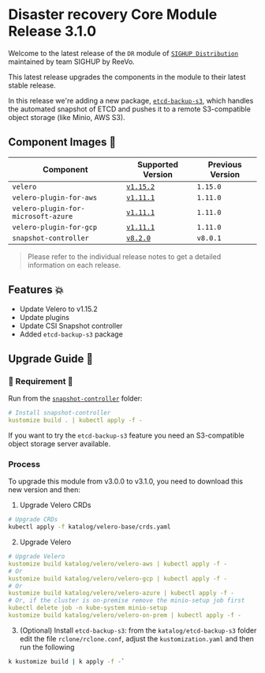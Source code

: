 # Disaster recovery Core Module Release 3.1.0

Welcome to the latest release of the `DR` module of [`SIGHUP Distribution`](https://github.com/sighupio/distribution) maintained by team SIGHUP by ReeVo.

This latest release upgrades the components in the module to their latest stable release.

In this release we're adding a new package, [`etcd-backup-s3`](../../katalog/etcd-backup-s3/README.md), which handles the automated snapshot of ETCD and pushes it to a remote S3-compatible object storage (like Minio, AWS S3).

## Component Images 🚢

| Component                           | Supported Version                                                                                   | Previous Version |
|-------------------------------------|-----------------------------------------------------------------------------------------------------|------------------|
| `velero`                            | [`v1.15.2`](https://github.com/vmware-tanzu/velero/releases/tag/v1.15.2)                            | `1.15.0`         |
| `velero-plugin-for-aws`             | [`v1.11.1`](https://github.com/vmware-tanzu/velero-plugin-for-aws/releases/tag/v1.11.1)             | `1.11.0`         |
| `velero-plugin-for-microsoft-azure` | [`v1.11.1`](https://github.com/vmware-tanzu/velero-plugin-for-microsoft-azure/releases/tag/v1.11.1) | `1.11.0`         |
| `velero-plugin-for-gcp`             | [`v1.11.1`](https://github.com/vmware-tanzu/velero-plugin-for-gcp/releases/tag/v1.11.1)             | `1.11.0`         |
| `snapshot-controller`               | [`v8.2.0`](https://github.com/kubernetes-csi/external-snapshotter/releases/tag/v8.2.0)              | `v8.0.1`         |

> Please refer to the individual release notes to get a detailed information on each release.

## Features 💥

- Update Velero to v1.15.2
- Update plugins
- Update CSI Snapshot controller
- Added `etcd-backup-s3` package


## Upgrade Guide 🦮

### 🚨 Requirement 🚨

Run from the [`snapshot-controller`](../../katalog/velero/snapshot-controller/) folder:

```yaml
# Install snapshot-controller
kustomize build . | kubectl apply -f -
```

If you want to try the `etcd-backup-s3` feature you need an S3-compatible object storage server available.


### Process

To upgrade this module from v3.0.0 to v3.1.0, you need to download this new version and then:

1. Upgrade Velero CRDs
```bash
# Upgrade CRDs
kubectl apply -f katalog/velero-base/crds.yaml
```

2. Upgrade Velero
```yaml
# Upgrade Velero
kustomize build katalog/velero/velero-aws | kubectl apply -f -
# Or
kustomize build katalog/velero/velero-gcp | kubectl apply -f -
# Or
kustomize build katalog/velero/velero-azure | kubectl apply -f -
# Or, if the cluster is on-premise remove the minio-setup job first
kubectl delete job -n kube-system minio-setup
kustomize build katalog/velero/velero-on-prem | kubectl apply -f -
```

3. (Optional) Install `etcd-backup-s3`: from the `katalog/etcd-backup-s3` folder edit the file `rclone/rclone.conf`, adjust the `kustomization.yaml` and then run the following
```bash
k kustomize build | k apply -f -`
